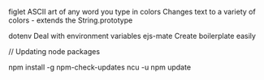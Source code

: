 figlet      ASCII art of any word you type in
colors      Changes text to a variety of colors - extends the String.prototype

dotenv      Deal with environment variables
ejs-mate    Create boilerplate easily


// Updating node packages

npm install -g npm-check-updates
ncu -u
npm update